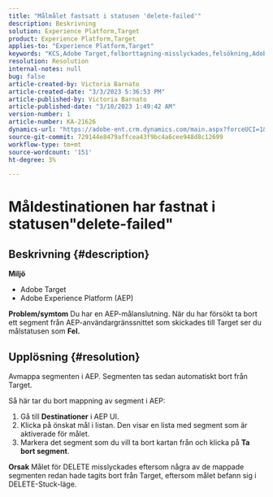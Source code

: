 ```yaml
---
title: "Målmålet fastsatt i statusen 'delete-failed'"
description: Beskrivning
solution: Experience Platform,Target
product: Experience Platform,Target
applies-to: "Experience Platform,Target"
keywords: "KCS,Adobe Target,felborttagning-misslyckades,felsökning,Adobe Experience Platform,ta bort segment,AEP"
resolution: Resolution
internal-notes: null
bug: false
article-created-by: Victoria Barnato
article-created-date: "3/3/2023 5:36:53 PM"
article-published-by: Victoria Barnato
article-published-date: "3/10/2023 1:49:42 AM"
version-number: 1
article-number: KA-21626
dynamics-url: "https://adobe-ent.crm.dynamics.com/main.aspx?forceUCI=1&pagetype=entityrecord&etn=knowledgearticle&id=bcc742f6-e9b9-ed11-83fe-6045bd006b25"
source-git-commit: 729144e8479affcea43f9bc4a6cee948d8c12699
workflow-type: tm+mt
source-wordcount: '151'
ht-degree: 3%

---
```


# Måldestinationen har fastnat i statusen&quot;delete-failed&quot;

## Beskrivning {#description}

<b>Miljö</b>
- Adobe Target
- Adobe Experience Platform (AEP)



<b>Problem/symtom</b>
Du har en AEP-målanslutning. När du har försökt ta bort ett segment från AEP-användargränssnittet som skickades till Target ser du målstatusen som <b>Fel.</b>


## Upplösning {#resolution}


Avmappa segmenten i AEP. Segmenten tas sedan automatiskt bort från Target.

Så här tar du bort mappning av segment i AEP:

1. Gå till <b>Destinationer</b> i AEP UI.
2. Klicka på önskat mål i listan. Den visar en lista med segment som är aktiverade för målet.
3. Markera det segment som du vill ta bort kartan från och klicka på <b>Ta bort segment</b>.

<b>Orsak</b>
Målet för DELETE misslyckades eftersom några av de mappade segmenten redan hade tagits bort från Target, eftersom målet befann sig i DELETE-Stuck-läge.
